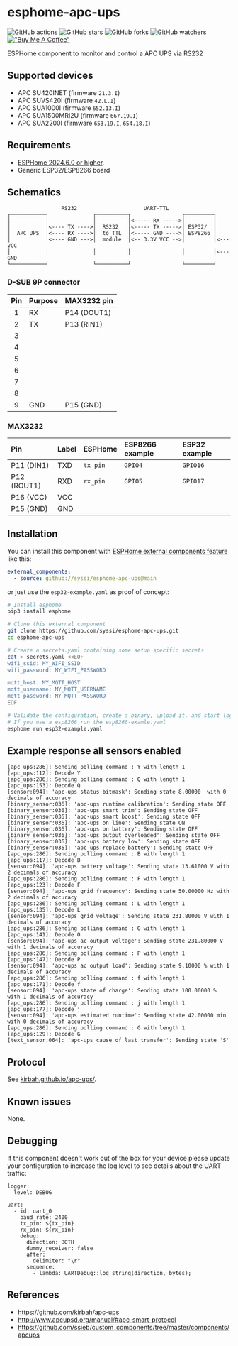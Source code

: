 # esphome-apc-ups

![GitHub actions](https://github.com/syssi/esphome-apc-ups/actions/workflows/ci.yaml/badge.svg)
![GitHub stars](https://img.shields.io/github/stars/syssi/esphome-apc-ups)
![GitHub forks](https://img.shields.io/github/forks/syssi/esphome-apc-ups)
![GitHub watchers](https://img.shields.io/github/watchers/syssi/esphome-apc-ups)
[!["Buy Me A Coffee"](https://img.shields.io/badge/buy%20me%20a%20coffee-donate-yellow.svg)](https://www.buymeacoffee.com/syssi)

ESPHome component to monitor and control a APC UPS via RS232

## Supported devices

* APC SU420INET (firmware `21.3.I`)
* APC SUVS420I (firmware `42.L.I`)
* APC SUA1000I (firmware `652.13.I`)
* APC SUA1500MRI2U (firmware `667.19.I`)
* APC SUA2200I (firmware `653.19.I`, `654.18.I`)

## Requirements

* [ESPHome 2024.6.0 or higher](https://github.com/esphome/esphome/releases).
* Generic ESP32/ESP8266 board

## Schematics

```
                 RS232                     UART-TTL
┌───────────┐              ┌──────────┐                ┌─────────┐
│           │              │          │<----- RX ----->│         │
│           │<---- TX ---->│  RS232   │<----- TX ----->│ ESP32/  │
│  APC UPS  │<---- RX ---->│  to TTL  │<----- GND ---->│ ESP8266 │
│           │<---- GND --->│  module  │<-- 3.3V VCC -->│         │<--- VCC
│           │              │          │                │         │<--- GND
└───────────┘              └──────────┘                └─────────┘
```

### D-SUB 9P connector

| Pin | Purpose      | MAX3232 pin       |
|:---:| :----------- | :---------------- |
|  1  | RX           | P14 (DOUT1)       |
|  2  | TX           | P13 (RIN1)        |
|  3  |              |                   |
|  4  |              |                   |
|  5  |              |                   |
|  6  |              |                   |
|  7  |              |                   |
|  8  |              |                   |
|  9  | GND          | P15 (GND)         |

### MAX3232

| Pin          | Label        | ESPHome     | ESP8266 example  | ESP32 example |
| :----------- | :----------- | :---------- | :--------------- | :------------ |
| P11 (DIN1)   | TXD          | `tx_pin`    | `GPIO4`          | `GPIO16`      |
| P12 (ROUT1)  | RXD          | `rx_pin`    | `GPIO5`          | `GPIO17`      |
| P16 (VCC)    | VCC          |             |                  |               |
| P15 (GND)    | GND          |             |                  |               |

## Installation

You can install this component with [ESPHome external components feature](https://esphome.io/components/external_components.html) like this:
```yaml
external_components:
  - source: github://syssi/esphome-apc-ups@main
```

or just use the `esp32-example.yaml` as proof of concept:

```bash
# Install esphome
pip3 install esphome

# Clone this external component
git clone https://github.com/syssi/esphome-apc-ups.git
cd esphome-apc-ups

# Create a secrets.yaml containing some setup specific secrets
cat > secrets.yaml <<EOF
wifi_ssid: MY_WIFI_SSID
wifi_password: MY_WIFI_PASSWORD

mqtt_host: MY_MQTT_HOST
mqtt_username: MY_MQTT_USERNAME
mqtt_password: MY_MQTT_PASSWORD
EOF

# Validate the configuration, create a binary, upload it, and start logs
# If you use a esp8266 run the esp8266-examle.yaml
esphome run esp32-example.yaml

```

## Example response all sensors enabled

```
[apc_ups:286]: Sending polling command : Y with length 1
[apc_ups:112]: Decode Y
[apc_ups:286]: Sending polling command : Q with length 1
[apc_ups:153]: Decode Q
[sensor:094]: 'apc-ups status bitmask': Sending state 8.00000  with 0 decimals of accuracy
[binary_sensor:036]: 'apc-ups runtime calibration': Sending state OFF
[binary_sensor:036]: 'apc-ups smart trim': Sending state OFF
[binary_sensor:036]: 'apc-ups smart boost': Sending state OFF
[binary_sensor:036]: 'apc-ups on line': Sending state ON
[binary_sensor:036]: 'apc-ups on battery': Sending state OFF
[binary_sensor:036]: 'apc-ups output overloaded': Sending state OFF
[binary_sensor:036]: 'apc-ups battery low': Sending state OFF
[binary_sensor:036]: 'apc-ups replace battery': Sending state OFF
[apc_ups:286]: Sending polling command : B with length 1
[apc_ups:117]: Decode B
[sensor:094]: 'apc-ups battery voltage': Sending state 13.61000 V with 2 decimals of accuracy
[apc_ups:286]: Sending polling command : F with length 1
[apc_ups:123]: Decode F
[sensor:094]: 'apc-ups grid frequency': Sending state 50.00000 Hz with 2 decimals of accuracy
[apc_ups:286]: Sending polling command : L with length 1
[apc_ups:135]: Decode L
[sensor:094]: 'apc-ups grid voltage': Sending state 231.80000 V with 1 decimals of accuracy
[apc_ups:286]: Sending polling command : O with length 1
[apc_ups:141]: Decode O
[sensor:094]: 'apc-ups ac output voltage': Sending state 231.80000 V with 1 decimals of accuracy
[apc_ups:286]: Sending polling command : P with length 1
[apc_ups:147]: Decode P
[sensor:094]: 'apc-ups ac output load': Sending state 9.10000 % with 1 decimals of accuracy
[apc_ups:286]: Sending polling command : f with length 1
[apc_ups:171]: Decode f
[sensor:094]: 'apc-ups state of charge': Sending state 100.00000 % with 1 decimals of accuracy
[apc_ups:286]: Sending polling command : j with length 1
[apc_ups:177]: Decode j
[sensor:094]: 'apc-ups estimated runtime': Sending state 42.00000 min with 0 decimals of accuracy
[apc_ups:286]: Sending polling command : G with length 1
[apc_ups:129]: Decode G
[text_sensor:064]: 'apc-ups cause of last transfer': Sending state 'S'
```

## Protocol

See [kirbah.github.io/apc-ups/](https://kirbah.github.io/apc-ups/).

## Known issues

None.

## Debugging

If this component doesn't work out of the box for your device please update your configuration to increase the log level to see details about the UART traffic:

```
logger:
  level: DEBUG

uart:
  - id: uart_0
    baud_rate: 2400
    tx_pin: ${tx_pin}
    rx_pin: ${rx_pin}
    debug:
      direction: BOTH
      dummy_receiver: false
      after:
        delimiter: "\r"
      sequence:
        - lambda: UARTDebug::log_string(direction, bytes);
```

## References

* https://github.com/kirbah/apc-ups
* http://www.apcupsd.org/manual/#apc-smart-protocol
* https://github.com/ssieb/custom_components/tree/master/components/apcups
